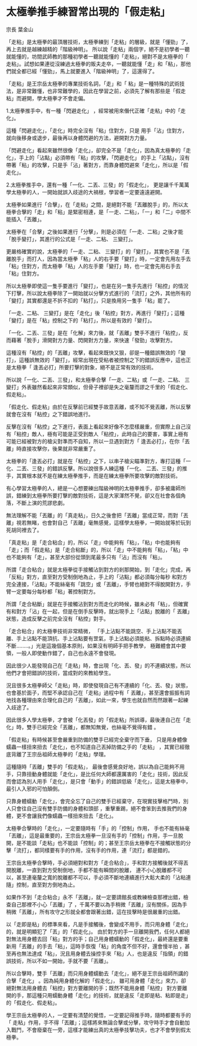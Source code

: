 # 太極拳推手練習常出現的「假走粘」

宗長
葉金山

「走粘」是太極拳的最頂層技術，太極拳練到「走粘」的層級，就是「懂勁」了，再上去就是越練越精的「階級神明」。
所以說「走粘」兩個字，絕不是初學者一聽就能懂的，坊間武師教的那種初學者一聽就能懂的「走粘」，絕對不是太極拳的「 走粘」。試想如果連從沒練過太極拳的販夫走卒，一聽就能懂「走」和「粘」，那他們就全都已經「懂勁」，馬上就要進入「階級神明」了，這還得了。

「走粘」是王宗岳太極拳的專業技術名詞，「走」和「 粘」是一種特殊的武術技法，是非常難懂，也非常難學的，因此在學習之前，必須先了解有那些是「假走粘」而避開，學太極拳才不會走偏。

1.太極拳推手中，有一種「閃避走化」 ，經常被用來僭代正確「走粘」中的「走化」。

這種「閃避走化」，「走化」時完全沒有「粘」住對方，只是 用手「沾」住對方，就向後移身或退步，最後再以身體閃避的方法，避開對方力量。

「閃避走化」看起來雖然很像「走化」，卻完全不是「走化」，因為真太極拳的「走化」，手上的「沾點」必須帶有「粘」的攻擊，「閃避走化」 的手上「沾點」，沒有帶著「粘」的攻擊，只是手「沾」著對方，而靠身體閃避來「走化」，所以是「假走化」。

2.太極拳推手中，還有一種「一化、二丟、三發」的「假走化」， 更是讓千千萬萬學太極拳的人，一開始就誤入歧途的大禍根，學習者一定要遠遠避開。

太極拳如果進行「合擊」，在「走粘」之間，是絕對不能「丟離脫手」的，所以太極拳合擊的「走」和「粘」是緊密相連，是「一走、二粘」，「一」和「二」中間不能插入「丟離」。

太極拳在「合擊」之後如果進行「分擊」，則是必須在「一走、二粘」之後才能「脫手變打」，其進行的公式是「一走、二粘、 三變打」。

更嚴格確實的說，太極拳的「一走、二粘、 三變打」的「變打」，其實也不是「丟離脫手」而打人，因為當太極拳「粘」人的右手要「變打」時，一定會先用左手去「粘」住對方，而太極拳「粘」人的左手要「變打」時，也一定會先用右手去「粘」住對方。

所以太極拳即使這一隻手要進行「變打」，也是在另一隻手先進行「粘控」的情況下打擊，所以說太極拳除了一開始就以分擊方式進行的「流打」之外，其他所有的「變打」其實都還是不折不扣的「粘打」，只是換用另一隻手「粘」罷了。

「一走、二粘、 三變打」是在「走化」後「粘控」對方，再進行「變打」；這種「變打」是在「粘」控制之下的「粘打」，所以是有效的「變打」。

「一化、二丟、三發」是在「化解」來力後，就「丟離」雙手不進行「粘控」，反而藉著「脫手」滑開對方力量、閃開對方力量，來快速「發勁」攻擊對方。

這種沒有「粘控」的「丟離」攻擊，看起來既快又狠，卻是一種錯誤無效的「變打」，這種誤無效的「變打」，經常出現在受粘者被控制之下的錯誤反應中，這也正是太極拳「 逢丟必打」所要打擊的對象，絕不是正常有效的技術。

所以說「一化、二丟、三發」，和太極拳合擊「一走、二粘」或「一走、二粘、 三變打」外表雖然看起來非常類似，但骨子裡卻是失之毫釐而謬之千里的「假走化、假走粘」。

「假走化、假走粘」由於在反擊前已經雙手故意丟離，或不知不覺丟離，所以反擊就會在沒有「粘控」之下錯誤地進行。

反擊在沒有「粘控」之下進行，表面上看起來好像不怎麼樣嚴重，但實際上自己沒有「粘控」敵人，極有可能是正受到敵人「粘控」，此時自己的要害，事實上極有可能已經被對方的槍尖對準而不自知，所以一旦遇到對方「 逢丟必打」，在你「丟離」時直接攻擊你，後果就非常嚴重了。

太極拳的「逢丟必打」就是在「粘控」之下，以串子槍尖瞄準對方，專打這種「一化、二丟、三發」的錯誤反擊。所以說很多人練這種「一化、 二丟、三發」的推手，其實根本就不是在練太極拳推手，而是在練太極拳所要攻擊的敵對技術。

有心學習太極拳的人，總是一心想要練出階級神明的太極拳推手，卻多被庸師所誤，錯練到太極拳所要打擊的敵對技術，這是大家渾然不覺，卻又在社會各個角落，不斷上演的荒謬悲劇。

無法理解不能「丟離」的「真走粘」，日久之後會把「丟離」當成正常，而對「丟離」視若無睹，也會對自己「丟離」毫無感覺，這樣學太極拳，一開始就等於玩到死胡同裡去了。

 「真走粘」是「走合粘合」的，所以「走」中能夠有「粘」，「粘」中也能夠有「走」；而「假走粘」是「走合粘斷」的，所以「走」中不能夠有「粘」，「粘」中也不能夠有「走」，甚至大部份從頭到尾最多只有「沾」而沒有「粘」。

所謂「走合粘合」就是太極拳從手接觸沾到對方的剎那開始，到「走化」完成，再「反粘」對方，直至對方受制倒地為止，手上的「沾點」都必須每分每秒 和對方完全連接，「沾點」不能絲毫有「跳空」或「丟離」，手臂也絕對不得脫開對方，手臂一定要每分每秒都「粘」著控制對方。

所謂「走合粘斷」就是在手接觸沾到對方而走化的時候，雖未必有「粘」，但確實有和對方「沾」在一起，但是在倒手反擊時，就出現手上「沾點」脫離的「 丟離」狀態，造成反擊之前完全沒有「粘控」對手。

「走合粘合」的太極拳技術非常精微， 「手上沾點不能跳空、手上沾點不能丟離、手上沾點不能頂抗、手上沾點要有罡氣，手上沾點必須能粘、拆點時必須連綿不斷........。」光是這幾個基本原則，如果沒有明師手把手教學， 極難體會其中要領，一般人即使動作錯了，自己也永遠不會發現。

因此很少人能發現自己在「走粘」時，會出現「化、丟、發」的不連續狀態，所以他們才會把錯誤的技術，當成對的來教給學生。

況且很多太極拳師父「走粘」時，即使發現自己有不連續的「化、丟、發」狀態，也會基於面子，而堅不承認自己在「走粘」過程中有「 丟離」，甚至還會振振有詞地找各種理由來合理化自己的「丟離」，如此一來，學生也就自然而然跟著一起練入歧途了。

因此很多人學太極拳，才會被「化丟發」的「假走粘」所誤導，最後連自己在「走化」時，雙手已經完全「丟離」，都無知無覺，也絲毫不覺得有錯 。

「假走粘」有時候甚至會嚴重到防備的雙手已經完全棄守而下垂， 只是用身體像蠕蟲一樣扭來扭去「走化」，也不知道自己丟掉防備之手的「走粘」 ，其實已經徹底背離了王宗岳祖師太極拳的「走粘」學理。

這種隨時「丟離」雙手的「假走粘」， 最後會感覺良好地，誤以為自己能夠不用手，只靠扭動身體就能「走化」，是比任何大師都還厲害的「走化」技術，因此反而會認為別人用手「走化」，是只會「動手」的錯誤低級「走化」，這是太極拳中，最引人入邪的可怕顛倒。

只靠身體蠕動「走化」，會完全忘了自己的雙手已經棄守，在現實技擊格鬥時，別人只會往自己沒有雙手防備的身體和頭部 ，重擊重踢，絕不會笨到去推我們的身體，更不會讓我們像蠕蟲一樣扭來扭去「走化」。

太極拳合擊時的「走化」，一定要隨時有「手」的「控制」作用， 手也不能有絲毫「丟離」，這是最重要的，王宗岳太極拳一旦沒有手的「控制」作用，手一旦脫開，是不能談「走粘」也不能談「控制」的；甚至王宗岳太極拳在不接觸狀態的分擊「流打」，都同樣要有手的作用，沒有手的作用，連「流打」都是錯的。

王宗岳太極拳合擊時，手必須絕對和對方「走合粘合」，手和對方接觸後就不得丟開脫離，一直到對方受制倒地，手都不能有瞬間的脫離， 連不小心脫離都不可以，甚至連毫釐之寬的脫離都不可以，手必須不斷地連續進行大鬆大柔的「沾粘連隨」控制，直至對方倒地為止。

如果作不到「走合粘合」永不「丟離」，就一定要請館長或教練檢查那裡出錯，檢查自己那裡不小心「丟離」了 ，千萬不要以為手稍微「丟離」沒有關係，因為手稍微「丟離」，所有攻守之形就全都會跟著出錯，這在技擊時是很嚴重的出錯。

以「走即是粘」的標準來看，凡是手接觸後，會變成不用手，而只用身體「走化」的，就是明顯犯了「丟」的「假走化」。 由於對方的手一旦離開我們，任何人都絕對無法用身體去回「粘」對方的手；自己用身體蠕動的「假走化」，最終還是要重新用「丟離」的手去「粘」，這時手恢復「粘」的角度不但不好，還會慢半拍 ，甚至再也無法達成「粘」，況且用身體去操控手來「粘」人，也是違反「指領」的錯誤技術，所以不如一開始，手就不要「丟離」。

所以合擊時，雙手「丟離」而只用身體蠕動去「走化」，絕不是王宗岳祖師所講的合擊「走化」 。因為純用身體化解的「假走化」， 雖可用身體「走化」來力，卻絕對無法用身體去「粘控」對方要離開的手；既然不能用身體「粘控」 對方要離開的手，那這種只用蠕動身體「走化」的技術，就是違反「走即是粘、粘即是走」的「假走化、假走粘」。

學王宗岳太極拳的人，一定要有清楚的覺悟，一定要記得推手時，隨時都要有手的「 走粘」作用，手不得「丟離」；這樣將來無論合擊或分擊，攻守時手才會自動加入戰鬥，不會廢棄在一旁，這樣才能練出真的太極拳技擊功夫，也才不會學到假太極拳。